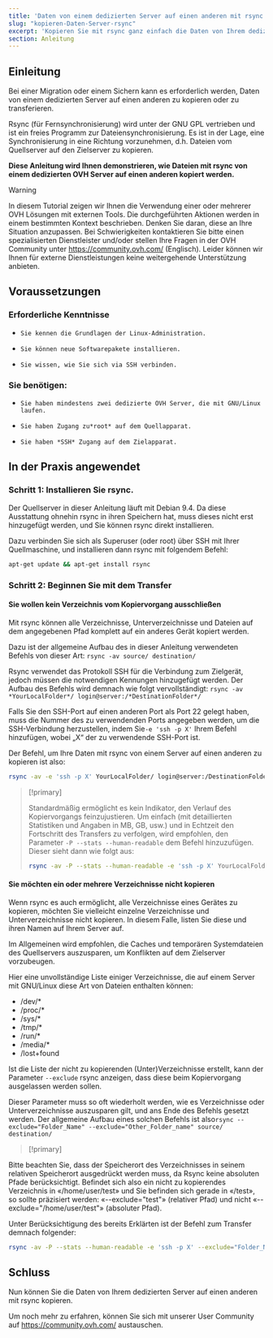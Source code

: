 ```yaml
---
title: 'Daten von einem dedizierten Server auf einen anderen mit rsync kopieren'
slug: "kopieren-Daten-Server-rsync"
excerpt: 'Kopieren Sie mit rsync ganz einfach die Daten von Ihrem dedizierten Server auf einen anderen'
section: Anleitung
---
```


## Einleitung

Bei einer Migration oder einem Sichern kann es erforderlich werden, Daten von einem dedizierten Server auf einen anderen zu kopieren oder zu transferieren. 

Rsync (für Fernsynchronisierung) wird unter der GNU GPL vertrieben und ist ein freies Programm zur Dateiensynchronisierung. Es ist in der Lage, eine Synchronisierung in eine Richtung vorzunehmen, d.h. Dateien vom Quellserver auf den Zielserver zu kopieren. 

**Diese Anleitung wird Ihnen demonstrieren, wie Dateien mit rsync von einem dedizierten OVH Server auf einen anderen kopiert werden.**

> [!warning]
>
In diesem Tutorial zeigen wir Ihnen die Verwendung einer oder mehrerer OVH Lösungen mit externen Tools. Die durchgeführten Aktionen werden in einem bestimmten Kontext beschrieben. Denken Sie daran, diese an Ihre Situation anzupassen. Bei Schwierigkeiten kontaktieren Sie bitte einen spezialisierten Dienstleister und/oder stellen Ihre Fragen in der OVH Community unter <https://community.ovh.com/> (Englisch). Leider können wir Ihnen für externe Dienstleistungen keine weitergehende Unterstützung anbieten.
>

## Voraussetzungen


### Erforderliche Kenntnisse

*     Sie kennen die Grundlagen der Linux-Administration.
*     Sie können neue Softwarepakete installieren. 
*     Sie wissen, wie Sie sich via SSH verbinden.


### Sie benötigen:

*     Sie haben mindestens zwei dedizierte OVH Server, die mit GNU/Linux laufen.
*     Sie haben Zugang zu*root* auf dem Quellapparat.
*     Sie haben *SSH* Zugang auf dem Zielapparat.

## In der Praxis angewendet


### Schritt 1: Installieren Sie rsync.

Der Quellserver in dieser Anleitung läuft mit Debian 9.4. Da diese Ausstattung ohnehin rsync in ihren Speichern hat, muss dieses nicht erst hinzugefügt werden, und Sie können rsync direkt installieren.

Dazu verbinden Sie sich als Superuser (oder root) über SSH mit Ihrer Quellmaschine, und installieren dann rsync mit folgendem Befehl:

```sh
apt-get update && apt-get install rsync
```

### Schritt 2: Beginnen Sie mit dem Transfer


#### Sie wollen kein Verzeichnis vom Kopiervorgang ausschließen

Mit rsync können alle Verzeichnisse, Unterverzeichnisse und Dateien auf dem angegebenen Pfad komplett auf ein anderes Gerät kopiert werden.

Dazu ist der allgemeine Aufbau des in dieser Anleitung verwendeten Befehls von dieser Art: `rsync -av source/ destination/`  

Rsync verwendet das Protokoll SSH für die Verbindung zum Zielgerät, jedoch müssen die notwendigen Kennungen hinzugefügt werden. Der Aufbau des Befehls wird demnach wie folgt vervollständigt: `rsync -av *YourLocalFolder*/ login@server:/*DestinationFolder*/`

Falls Sie den SSH-Port auf einen anderen Port als Port 22 gelegt haben, muss die Nummer des zu verwendenden Ports angegeben werden, um die SSH-Verbindung herzustellen, indem Sie` -e 'ssh -p X' ` Ihrem Befehl hinzufügen, wobei „X“ der zu verwendende SSH-Port ist.

Der Befehl, um Ihre Daten mit rsync von einem Server auf einen anderen zu kopieren ist also:

```sh
rsync -av -e 'ssh -p X' YourLocalFolder/ login@server:/DestinationFolder/
```

> [!primary]
>
> Standardmäßig ermöglicht es kein Indikator, den Verlauf des Kopiervorgangs feinzujustieren.
> Um einfach (mit detaillierten Statistiken und Angaben in MB, GB, usw.)  und in Echtzeit den Fortschritt des Transfers zu verfolgen, wird empfohlen, den Parameter `-P --stats --human-readable` dem Befehl hinzuzufügen. Dieser sieht dann wie folgt aus:
>
> ```sh
> rsync -av -P --stats --human-readable -e 'ssh -p X' YourLocalFolder/ login@server:/DestinationFolder/
> ```


#### Sie möchten ein oder mehrere Verzeichnisse nicht kopieren

Wenn rsync es auch ermöglicht, alle Verzeichnisse eines Gerätes zu kopieren, möchten Sie vielleicht einzelne Verzeichnisse und Unterverzeichnisse nicht kopieren. In diesem Falle, listen Sie diese und ihren Namen auf Ihrem Server auf.

Im Allgemeinen wird empfohlen, die Caches und temporären Systemdateien des Quellservers auszusparen, um Konflikten auf dem Zielserver vorzubeugen. 

Hier eine unvollständige Liste einiger Verzeichnisse, die auf einem Server mit GNU/Linux diese Art von Dateien enthalten können: 

* /dev/*
* /proc/* 
* /sys/*
* /tmp/*
* /run/*
* /media/*
* /lost+found
 
Ist die Liste der nicht zu kopierenden (Unter)Verzeichnisse erstellt, kann der Parameter `--exclude` rsync anzeigen, dass diese beim Kopiervorgang ausgelassen werden sollen. 
 
Dieser Parameter muss so oft wiederholt werden, wie es Verzeichnisse oder Unterverzeichnisse auszusparen gilt, und ans Ende des Befehls gesetzt werden. Der allgemeine Aufbau eines solchen Befehls ist also`rsync --exclude="Folder_Name" --exclude="Other_Folder_name" source/ destination/`

> [!primary]
>
Bitte beachten Sie, dass der Speicherort des Verzeichnisses in seinem relativen Speicherort ausgedrückt werden muss, da Rsync keine absoluten Pfade berücksichtigt. Befindet sich also ein nicht zu kopierendes Verzeichnis in «/home/user/test» und Sie befinden sich gerade in «/test», so sollte präzisiert werden: «--exclude="test"» (relativer Pfad) und nicht «--exclude="/home/user/test"» (absoluter Pfad). 
>


Unter Berücksichtigung des bereits Erklärten ist der Befehl zum Transfer demnach folgender:
 	
```sh
rsync -av -P --stats --human-readable -e 'ssh -p X' --exclude="Folder_Name" --exclude="Other_Folder_name" YourLocalFolder/ login@server:/DestinationFolder/
```

## Schluss

Nun können Sie die Daten von Ihrem dedizierten Server auf einen anderen mit rsync kopieren.

Um noch mehr zu erfahren, können Sie sich mit unserer User Community auf <https://community.ovh.com/> austauschen.